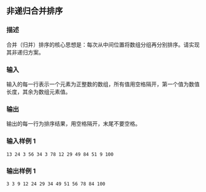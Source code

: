 ## 非递归合并排序

### 描述

合并（归并）排序的核心思想是：每次从中间位置将数组分组再分别排序。请实现其非递归方案。

### 输入

输入的每一行表示一个元素为正整数的数组，所有值用空格隔开，第一个值为数值长度，其余为数组元素值。

### 输出

输出的每一行为排序结果，用空格隔开，末尾不要空格。

### 输入样例 1 

```
13 24 3 56 34 3 78 12 29 49 84 51 9 100
```

### 输出样例 1

```
3 3 9 12 24 29 34 49 51 56 78 84 100
```